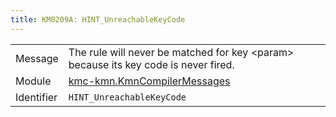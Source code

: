 ```yaml
---
title: KM0209A: HINT_UnreachableKeyCode
---
```


|            |           |
|------------|---------- |
| Message    | The rule will never be matched for key &lt;param&gt; because its key code is never fired\. |
| Module     | [kmc-kmn.KmnCompilerMessages](kmc-kmn.kmncompilermessages) |
| Identifier | `HINT_UnreachableKeyCode` |


